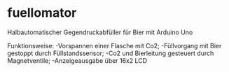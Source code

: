 # fuellomator
Halbautomatischer Gegendruckabfüller für Bier mit Arduino Uno

Funktionsweise:
-Vorspannen einer Flasche mit Co2;
-Füllvorgang mit Bier gestoppt durch Füllstandssensor;
-Co2 und Bierleitung gesteuert durch Magnetventile;
-Anzeigeausgabe über 16x2 LCD

